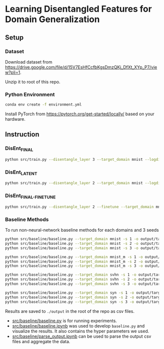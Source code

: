 # Learning Disentangled Features for Domain Generalization

## Setup

### Dataset

Download dataset from https://drive.google.com/file/d/15V7EsHfCcfbKgsDmzQKj_DfXt_XYp_P7/view?pli=1. 

Unzip it to root of this repo.

### Python Environment

```bash
conda env create -f environment.yml
```

Install PyTorch from https://pytorch.org/get-started/locally/ based on your hardware.

## Instruction

### $\text{DisEnt}_{\text{FINAL}}$
```bash
python src/train.py --disentangle_layer 3 --target_domain mnist --logdir result/method1
```

### $\text{DisEnt}_{\text{LATENT}}$
```bash
python src/train.py --disentangle_layer 2 --target_domain mnist --logdir result/method2
```

### $\text{DisEnt}_{\text{FINAL-FINETUNE}}$
```bash
python src/train.py --disentangle_layer 2 --finetune --target_domain mnist --logdir result/method3
```


### Baseline Methods

To run non-neural-network baseline methods for each domains and 3 seeds

```bash
python src/baseline/baseline.py --target_domain mnist -s 1 -o output/target-mnist-seed-1.csv
python src/baseline/baseline.py --target_domain mnist -s 2 -o output/target-mnist-seed-2.csv
python src/baseline/baseline.py --target_domain mnist -s 3 -o output/target-mnist-seed-3.csv

python src/baseline/baseline.py --target_domain mnist_m -s 1 -o output/target-mnist_m-seed-1.csv
python src/baseline/baseline.py --target_domain mnist_m -s 2 -o output/target-mnist_m-seed-2.csv
python src/baseline/baseline.py --target_domain mnist_m -s 3 -o output/target-mnist_m-seed-3.csv

python src/baseline/baseline.py --target_domain svhn -s 1 -o output/target-svhn-seed-1.csv
python src/baseline/baseline.py --target_domain svhn -s 2 -o output/target-svhn-seed-2.csv
python src/baseline/baseline.py --target_domain svhn -s 3 -o output/target-svhn-seed-3.csv

python src/baseline/baseline.py --target_domain syn -s 1 -o output/target-syn-seed-1.csv
python src/baseline/baseline.py --target_domain syn -s 2 -o output/target-syn-seed-2.csv
python src/baseline/baseline.py --target_domain syn -s 3 -o output/target-syn-seed-3.csv
```

Results are saved to `./output` in the root of the repo as csv files.

- [src/baseline/baseline.py](src/baseline/baseline.py) is for running experiments.
- [src/baseline/baseline.ipynb](src/baseline/baseline.ipynb) was used to develop `baseline.py` and visualize the results. It also contains the hyper parameters we used.
- [src/baseline/parse_output.ipynb](src/baseline/parse_output.ipynb) can be used to parse the output csv files and aggregate the data.



